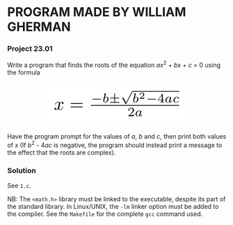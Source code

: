 # PROGRAM MADE BY WILLIAM GHERMAN

### Project 23.01

Write a program that finds the roots of the equation *ax*<sup>2</sup> + *bx* +
*c* = 0 using the formula

<p align="center">
<img src="quadratic-formula.png" alt="Quadratic Formula" />
</p>

Have the program prompt for the values of *a*, *b* and *c*, then print both
values of *x* (If *b*<sup>2</sup> - 4*ac* is negative, the program should
instead print a message to the effect that the roots are complex).

### Solution

See `1.c`.

NB: The `<math.h>` library must be linked to the executable, despite its part of
the standard library. In Linux/UNIX, the `-lm` linker option must be added to
the compiler. See the `Makefile` for the complete `gcc` command used.
